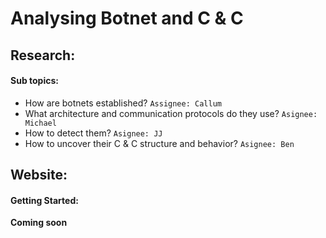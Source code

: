 # Analysing Botnet and C & C

## Research: 

#### Sub topics:
* How are botnets established? `Assignee: Callum`
* What architecture and communication protocols do they use? `Asignee: Michael`
* How to detect them? `Asignee: JJ`
* How to uncover their C & C structure and behavior? `Asignee: Ben`

## Website:

#### Getting Started:
<b> Coming soon </b>